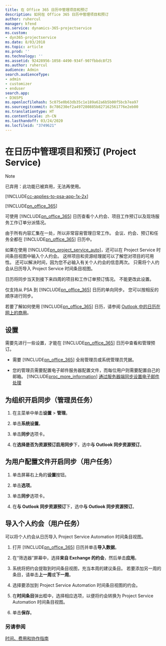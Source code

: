```yaml
---
title: 在 Office 365 日历中管理项目和预订
description: 如何在 Office 365 日历中管理项目和预订
author: ruhercul
manager: kfend
ms.service: dynamics-365-projectservice
ms.custom:
- dyn365-projectservice
ms.date: 8/03/2018
ms.topic: article
ms.prod: ''
ms.technology: ''
ms.assetid: 92428956-1058-4490-934f-907fbbdc8f25
ms.author: ruhercul
audience: Admin
search.audienceType:
- admin
- customizer
- enduser
search.app:
- D365PS
ms.openlocfilehash: 5c075e0b63db35c1e189a62a6b5b00f5bcb7ea97
ms.sourcegitcommit: 8c786230ef2a497280885b827162561776e2eb00
ms.translationtype: HT
ms.contentlocale: zh-CN
ms.lasthandoff: 03/24/2020
ms.locfileid: "3749621"
---
```

# <a name="manage-projects-and-bookings-in-your-calendar-project-service"></a>在日历中管理项目和预订 (Project Service)

> [!Note]
> 已弃用：此功能已被弃用，无法再使用。

[!INCLUDE[cc-applies-to-psa-app-1x-2x](../includes/cc-applies-to-psa-app-1x-2x.md)]

[!INCLUDE[pn_office_365](../includes/pn-office-365.md)] 

可使用 [!INCLUDE[pn_office_365](../includes/pn-office-365.md)] 日历查看个人约会、项目工作预订以及现场服务工作订单分派情况。  
  
 由于所有内容汇集在一处，所以非常容易管理日常工作。 会议、约会、预订和任务全都在 [!INCLUDE[pn_office_365](../includes/pn-office-365.md)] 日历中。  
  
 如果在使用 [!INCLUDE[pn_project_service_auto](../includes/pn-project-service-auto.md)]，还可以在 Project Service 时间条目视图中输入个人约会。 这样项目和资源经理就可以了解您对项目的可用性。 还可以解决时间，因为您不必输入有关个人约会的信息两次。 只需将个人约会从日历导入 Project Service 时间条目视图。  
  
 日历将同步当天到接下来四周的项目和工作订单预订情况。 不能更改此设置。  
  
 仅支持从 PSA 到 [!INCLUDE[pn_office_365](../includes/pn-office-365.md)] 日历的单向同步。 您可以按相反的顺序进行同步。 
  
 若要了解如何使用 [!INCLUDE[pn_office_365](../includes/pn-office-365.md)] 日历，请参阅 [Outlook 中的日历在网上的商用](https://support.office.com/article/Calendar-in-Outlook-on-the-web-for-business-5219c457-d1fe-4c2f-9032-1a816b88e936)。  
  
## <a name="setup"></a>设置  
 需要先进行一些设置，才能在 [!INCLUDE[pn_office_365](../includes/pn-office-365.md)] 日历中查看和管理预订。  
  
- 需要 [!INCLUDE[pn_office_365](../includes/pn-office-365.md)] 全局管理员或系统管理员凭据。  
  
- 您的管理员需要配置电子邮件服务器配置文件，而每位用户则需要配置自己的邮箱。 [!INCLUDE[proc_more_information](../includes/proc-more-information.md)] [通过服务器端同步设置电子邮件处理](../admin/set-up-server-side-synchronization-of-email-appointments-contacts-and-tasks.md)  
  
## <a name="turn-on-synchronization-for-your-organization-admin-task"></a>为组织开启同步（管理员任务）  
  
1.  在主菜单中单击**设置** > **管理**。  
  
2.  单击**系统设置**。  
  
3.  单击**同步**选项卡。  
  
4.  在**选择是否为资源预订启用同步**下，选中**与 Outlook 同步资源预订**。  
  
## <a name="turn-on-synchronization-for-your-user-profile-user-task"></a>为用户配置文件开启同步（用户任务）  
  
1.  单击屏幕右上角的**设置**按钮。  
  
2.  单击**选项**。  
  
3.  单击**同步**选项卡。  
  
4.  在**与 Outlook 同步资源预订**下，选中**与 Outlook 同步资源预订**。  
  
## <a name="import-your-personal-appointments-user-task"></a>导入个人约会（用户任务）  
 可以将个人约会从日历导入 Project Service Automation 时间条目视图。  
  
1. 打开 [!INCLUDE[pn_office_365](../includes/pn-office-365.md)] 日历并单击**导入数据**。  
  
2. 在“筛选器”屏幕中，选择**来自 Exchange 的约会**，然后单击**应用**。  
  
3. 系统将把约会提取到时间条目视图，充当本周的建议条目。 若要添加另一周的条目，请单击**上一周**或**下一周**。  
  
4. 选择要添加到 Project Service Automation 时间条目视图的约会。  
  
5. 在**时间条目**弹出框中，选择相应选项，以便将约会转换为 Project Service Automation 时间条目视图。  
  
6. 单击**保存**。  
  
### <a name="see-also"></a>另请参阅  
 [时间、费用和协作指南](../project-service/time-expense-collaboration-guide.md)
